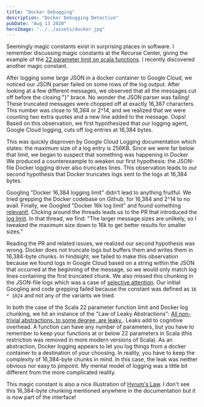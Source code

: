 ```yaml
---
title: "Docker Debugging"
description: "Docker Debugging Detective"
pubDate: "Aug 13 2020"
heroImage: "../../assets/docker.jpg"
---
```


Seemingly magic constants exist in surprising places in software. I remember discussing magic constants at the Recurse Center, giving the example of the [22 parameter limit on scala functions](https://stackoverflow.com/questions/4152223/why-are-scala-functions-limited-to-22-parameters). I recently discovered another magic constant.

After logging some large JSON in a docker container to Google Cloud, we noticed our JSON parser failed on some rows of the log output. After looking at a few different messages, we observed that all the messages cut off before the closing "}" brace. No wonder the JSON parser was failing! These truncated messages were chopped off at exactly 16,387 characters. This number was close to 16,384 or 2^14, and we realized that we were counting two extra quotes and a new line added to the message. Oops! Based on this observation, we first hypothesized that our logging agent, Google Cloud logging, cuts off log entries at 16,384 bytes.

This was quickly disproven by Google Cloud Logging documentation which states: the maximum size of a log entry is 256KB. Since we were far below that limit, we began to suspect that something was happening in Docker. We produced a counterexample to weaken our first hypothesis: the JSON-file Docker logging driver also truncates lines. This observation leads to our second hypothesis that Docker truncates logs sent to the logs at 16,384 bytes.

Googling "Docker 16,384 logging limit" didn't lead to anything fruitful. We tried grepping the Docker codebase on Github, for 16,384 and 2^14 to no avail. Finally, we Googled "Docker 16k log limit" and found something [relevant!](https://github.com/kubernetes/kubernetes/issues/52444). Clicking around the threads leads us to the PR that introduced the [log limit](https://github.com/moby/moby/pull/22982). In that thread, we find: "The larger message sizes are unlikely, so I tweaked the maximum size down to 16k to get better results for smaller sizes."

Reading the PR and related issues, we realized our second hypothesis was wrong. Docker does not truncate logs but buffers them and writes them in 16,384-byte chunks. In hindsight, we failed to make this observation because we found logs in Google Cloud based on a string within the JSON that occurred at the beginning of the message, so we would only match log lines containing the first truncated chunk. We also missed this chunking in the JSON-file logs which was a case of [selective attention](https://www.youtube.com/watch?v=vJG698U2Mvo). Our initial Googling and code grepping failed because the constant was defined as `16 * 1024` and not any of the variants we tried.

In both the case of the Scala 22 parameter function limit and Docker log chunking, we hit an instance of the "Law of Leaky Abstractions": [All non-trivial abstractions, to some degree, are leaky.](https://www.joelonsoftware.com/2002/11/11/the-law-of-leaky-abstractions). Leaks add to cognitive overhead. A function can have any number of parameters, but you have to remember to keep your functions at or below 22 parameters in Scala (this restriction was removed in more modern versions of Scala). As an abstraction, Docker logging appears to let you log things from a docker container to a destination of your choosing. In reality, you have to keep the complexity of 16,384-byte chunks in mind. In this case, the leak was neither obvious nor easy to pinpoint. My mental model of logging was a little bit different from the more complicated reality.

This magic constant is also a nice illustration of [Hyrum's Law](https://www.hyrumslaw.com). I don't see this 16,384-byte chunking mentioned anywhere in the documentation but it is now part of the interface!